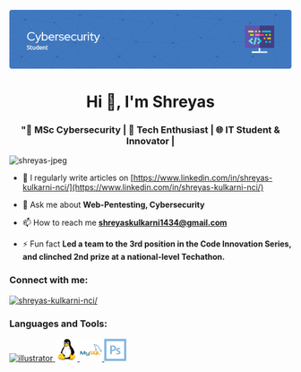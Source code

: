 ![Header](./git_final.png)


<h1 align="center">Hi 👋, I'm Shreyas</h1>
<h3 align="center">"🔐 MSc Cybersecurity | 🚀 Tech Enthusiast | 🌐 IT Student & Innovator |</h3>

<p align="left"> <img src="https://komarev.com/ghpvc/?username=shreyas-jpeg&label=Profile%20views&color=0e75b6&style=flat" alt="shreyas-jpeg" /> </p>

- 📝 I regularly write articles on [https://www.linkedin.com/in/shreyas-kulkarni-nci/](https://www.linkedin.com/in/shreyas-kulkarni-nci/)

- 💬 Ask me about **Web-Pentesting, Cybersecurity**

- 📫 How to reach me **shreyaskulkarni1434@gmail.com**

- ⚡ Fun fact **Led a team to the 3rd position in the Code Innovation Series, and clinched 2nd prize at a national-level Techathon.**

<h3 align="left">Connect with me:</h3>
<p align="left">
<a href="https://linkedin.com/in/shreyas-kulkarni-nci/" target="blank"><img align="center" src="https://raw.githubusercontent.com/rahuldkjain/github-profile-readme-generator/master/src/images/icons/Social/linked-in-alt.svg" alt="shreyas-kulkarni-nci/" height="30" width="40" /></a>
</p>

<h3 align="left">Languages and Tools:</h3>
<p align="left"> <a href="https://www.adobe.com/in/products/illustrator.html" target="_blank" rel="noreferrer"> <img src="https://www.vectorlogo.zone/logos/adobe_illustrator/adobe_illustrator-icon.svg" alt="illustrator" width="40" height="40"/> </a> <a href="https://www.linux.org/" target="_blank" rel="noreferrer"> <img src="https://raw.githubusercontent.com/devicons/devicon/master/icons/linux/linux-original.svg" alt="linux" width="40" height="40"/> </a> <a href="https://www.mysql.com/" target="_blank" rel="noreferrer"> <img src="https://raw.githubusercontent.com/devicons/devicon/master/icons/mysql/mysql-original-wordmark.svg" alt="mysql" width="40" height="40"/> </a> <a href="https://www.photoshop.com/en" target="_blank" rel="noreferrer"> <img src="https://raw.githubusercontent.com/devicons/devicon/master/icons/photoshop/photoshop-line.svg" alt="photoshop" width="40" height="40"/> </a> </p>
